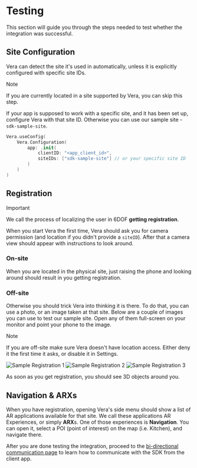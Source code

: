 # Testing

This section will guide you through the steps needed to test whether the integration was successful.

## Site Configuration

Vera can detect the site it's used in automatically, unless it is explicitly configured with specific site IDs.

> [!NOTE]  
> If you are currently located in a site supported by Vera, you can skip this step.

If your app is supposed to work with a specific site, and it has been set up, configure Vera with that site ID. Otherwise you can use our sample site - `sdk-sample-site`.

```swift
Vera.useConfig(
    Vera.Configuration(
        app: .init(
            clientID: "<app_client_id>",
            siteIDs: ["sdk-sample-site"] // or your specific site ID
        )
    )
)
```

## Registration

> [!IMPORTANT]  
> We call the process of localizing the user in 6DOF **getting registration**.

When you start Vera the first time, Vera should ask you for camera permission (and location if you didn't provide a `siteID`). After that a camera view should appear with instructions to look around.

### On-site
When you are located in the physical site, just raising the phone and looking around should result in you getting registration. 

### Off-site
Otherwise you should trick Vera into thinking it is there. To do that, you can use a photo, or an image taken at that site. Below are a couple of images you can use to test our sample site. Open any of them full-screen on your monitor and point your phone to the image.

> [!NOTE]  
> If you are off-site make sure Vera doesn't have location access. Either deny it the first time it asks, or disable it in Settings.

![Sample Registration 1](https://user-images.githubusercontent.com/100680203/262371578-78fba1a5-0f6b-4e61-9a35-e1dafd332387.png)
![Sample Registration 2](https://user-images.githubusercontent.com/100680203/262371579-babc7ab1-3381-4e24-9c8e-5b33ae2ad248.png)
![Sample Registration 3](https://user-images.githubusercontent.com/100680203/262371580-e4a76167-58d2-4a5a-bba1-4e13f2af9328.png)

As soon as you get registration, you should see 3D objects around you.

## Navigation & ARXs

When you have registration, opening Vera's side menu should show a list of AR applications available for that site. We call these applications AR Experiences, or simply **ARX**s. One of those experiences is **Navigation**. You can open it, select a POI (point of interest) on the map (i.e. Kitchen), and navigate there.

After you are done testing the integration, proceed to the [bi-directional communication page](./bidirectional-communication.md) to learn how to communicate with the SDK from the client app.

